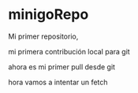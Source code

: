 # minigoRepo

Mi primer repositorio, 

mi primera contribución local para git

ahora es mi primer pull desde git 

hora vamos a intentar un fetch 
